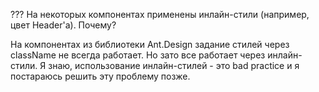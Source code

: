 ???
На некоторых компонентах применены инлайн-стили (например, цвет Header'a). Почему?

На компонентах из библиотеки Ant.Design задание стилей через className не всегда работает. Но зато все работает через инлайн-стили. Я знаю, использование инлайн-стилей - это bad practice и я постараюсь решить эту проблему позже.
